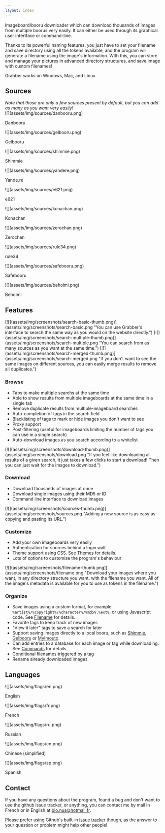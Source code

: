 ```yaml
---
layout: index
---
```



Imageboard/booru downloader which can download thousands of images from multiple boorus very easily. It can either be used through its graphical user intertface or command-line.

Thanks to its powerful naming features, you just have to set your filename and save directory using all the tokens available, and the program will generate a filename using the image's information. With this, you can store and manage your pictures in advanced directory structures, and save image with custom filenames!

Grabber works on Windows, Mac, and Linux.



## Sources

<div class="sources" markdown="1">
<i>Note that those are only a few sources present by default, but you can add as many as you want very easily!</i>

<div class="source" markdown="1">
![](assets/img/sources/danbooru.png)

Danbooru
</div>

<div class="source" markdown="1">
![](assets/img/sources/gelbooru.png)

Gelbooru
</div>

<div class="source" markdown="1">
![](assets/img/sources/shimmie.png)

Shimmie
</div>

<div class="source" markdown="1">
![](assets/img/sources/yandere.png)

Yande.re
</div>

<div class="source" markdown="1">
![](assets/img/sources/e621.png)

e621
</div>

<div class="source" markdown="1">
![](assets/img/sources/konachan.png)

Konachan
</div>

<div class="source" markdown="1">
![](assets/img/sources/zerochan.png)

Zerochan
</div>

<div class="source" markdown="1">
![](assets/img/sources/rule34.png)

rule34
</div>

<div class="source" markdown="1">
![](assets/img/sources/safebooru.png)

Safebooru
</div>

<div class="source" markdown="1">
![](assets/img/sources/behoimi.png)

Behoimi
</div>
</div>



## Features

<div class="features" markdown="1">
<div class="feature" markdown="1">
[![](assets/img/screenshots/search-basic-thumb.png)](assets/img/screenshots/search-basic.png "You can use Grabber's interface to search the same way as you would on the website directly.")
[![](assets/img/screenshots/search-multiple-thumb.png)](assets/img/screenshots/search-multiple.png "You can search from as many sources as you want at the same time.")
[![](assets/img/screenshots/search-merged-thumb.png)](assets/img/screenshots/search-merged.png "If you don't want to see the same images on different sources, you can easily merge results to remove all duplicates.")

### Browse

* Tabs to make multiple searchs at the same time
* Able to show results from multiple imageboards at the same time in a single tab
* Remove duplicate results from multiple-imageboard searches
* Auto-completion of tags in the search field
* Blacklisting of tags to mark or hide images you don't want to see
* Proxy support
* Post-filtering (useful for imageboards limiting the number of tags you can use in a single search)
* Auto-download images as you search according to a whitelist
</div>

<div class="feature" markdown="1">
[![](assets/img/screenshots/download-thumb.png)](assets/img/screenshots/download.png "If you feel like downloading all results of a given search, it just takes a few clicks to start a download! Then you can just wait for the images to download.")

### Download

* Download thousands of images at once
* Download single images using their MD5 or ID
* Command line interface to download images
</div>

<div class="feature" markdown="1">
[![](assets/img/screenshots/sources-thumb.png)](assets/img/screenshots/sources.png "Adding a new source is as easy as copying and pasting its URL.")

### Customize

* Add your own imageboards very easily
* Authentication for sources behind a login wall
* Theme support using CSS. See [Themes](https://github.com/Bionus/imgbrd-grabber/wiki/Themes) for details.
* Lots of options to customize the program's behaviour
</div>

<div class="feature" markdown="1">
[![](assets/img/screenshots/filename-thumb.png)](assets/img/screenshots/filename.png "Download your images where you want, in any directory structure you want, with the filename you want. All of the image's metadata is available for you to use as tokens in the filename.")

### Organize

* Save images using a custom format, for example `%artist%/%copyright%/%character%/%md5%.%ext%`, or using Javascript code. See [Filename](https://github.com/Bionus/imgbrd-grabber/wiki/Filename) for details.
* Favorite tags to keep track of new images
* "View it later" tags to save a search for later
* Support saving images directly to a local booru, such as [Shimmie](https://github.com/Bionus/imgbrd-grabber/wiki/Shimmie), [Gelbooru](https://github.com/Bionus/imgbrd-grabber/wiki/Gelbooru) or [MyImouto](https://github.com/Bionus/imgbrd-grabber/wiki/MyImouto).
* Can add entries to a database for each image or tag while downloading. See [Commands](https://github.com/Bionus/imgbrd-grabber/wiki/Commands) for details.
* Conditional filenames triggered by a tag
* Rename already downloaded images
</div>
</div>



## Languages

<div class="flags" markdown="1">
<div class="flag" markdown="1">
![](assets/img/flags/en.png)

English
</div>

<div class="flag" markdown="1">
![](assets/img/flags/fr.png)

French
</div>

<div class="flag" markdown="1">
![](assets/img/flags/ru.png)

Russian
</div>

<div class="flag" markdown="1">
![](assets/img/flags/cn.png)

Chinese (simplified)
</div>

<div class="flag" markdown="1">
![](assets/img/flags/sp.png)

Spanish
</div>
</div>



## Contact

If you have any questions about the program, found a bug and don't want to use the github issue tracker, or anything, you can contact me by mail in French or in English at [bio.nus@hotmail.fr](mailto:bio.nus@hotmail.fr).

Please prefer using Github's built-in [issue tracker](https://github.com/Bionus/imgbrd-grabber/issues) though, as the answer to your question or problem might help other people!